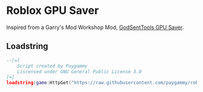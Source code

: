 # Roblox GPU Saver

Inspired from a Garry's Mod Workshop Mod, [GodSentTools GPU Saver](https://steamcommunity.com/sharedfiles/filedetails/?id=2717005362).

## Loadstring

```lua
--[=[
    Script created by Paygammy
    Liscensed under GNU General Public License 3.0
]=]
loadstring(game:HttpGet("https://raw.githubusercontent.com/paygammy/roblox-gpu-saver/release/scripts/GPUSaver.lua"))()
```
